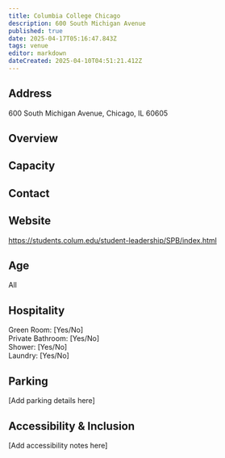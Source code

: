 ```yaml
---
title: Columbia College Chicago
description: 600 South Michigan Avenue
published: true
date: 2025-04-17T05:16:47.843Z
tags: venue
editor: markdown
dateCreated: 2025-04-10T04:51:21.412Z
---
```


## Address

600 South Michigan Avenue, Chicago, IL 60605

## Overview



## Capacity



## Contact



## Website

https://students.colum.edu/student-leadership/SPB/index.html

## Age

All

## Hospitality

Green Room: [Yes/No]  
Private Bathroom: [Yes/No]  
Shower: [Yes/No]  
Laundry: [Yes/No]

## Parking

[Add parking details here]

## Accessibility & Inclusion

[Add accessibility notes here]
